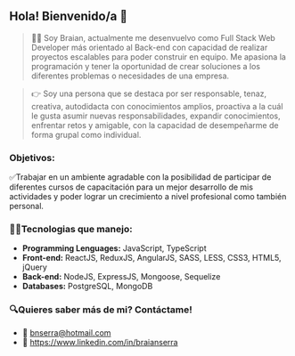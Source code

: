 ## Hola! Bienvenido/a 👋

> 🙋‍♂️ Soy Braian, actualmente me desenvuelvo como Full Stack Web Developer más orientado al Back-end con capacidad de realizar proyectos escalables para poder construir en equipo. Me apasiona la programación y tener la oportunidad de crear soluciones a los diferentes problemas o necesidades de una empresa.

> 👉 Soy una persona que se destaca por ser responsable, tenaz, creativa, autodidacta con conocimientos amplios, proactiva a la cuál le gusta asumir nuevas responsabilidades, expandir conocimientos, enfrentar retos y amigable, con la capacidad de desempeñarme de forma grupal como individual.

### Objetivos: 
✅Trabajar en un ambiente agradable con la posibilidad de participar de diferentes cursos de capacitación para un mejor desarrollo de mis actividades y poder lograr un crecimiento a nivel profesional como también personal.

### 👨‍💻Tecnologias que manejo: 
- **Programming Lenguages:** JavaScript, TypeScript
- **Front-end:** ReactJS, ReduxJS, AngularJS, SASS, LESS, CSS3, HTML5, jQuery
- **Back-end:** NodeJS, ExpressJS, Mongoose, Sequelize
- **Databases:** PostgreSQL, MongoDB

### 🔍Quieres saber más de mi? Contáctame!
- 📧 bnserra@hotmail.com
- 📄 https://www.linkedin.com/in/braianserra

<!--
**bserra7/bserra7** is a ✨ _special_ ✨ repository because its `README.md` (this file) appears on your GitHub profile.

Here are some ideas to get you started:

- 🔭 I’m currently working on ...
- 🌱 I’m currently learning ...
- 👯 I’m looking to collaborate on ...
- 🤔 I’m looking for help with ...
- 💬 Ask me about ...
- 📫 How to reach me: ...
- 😄 Pronouns: ...
- ⚡ Fun fact: ...
-->
